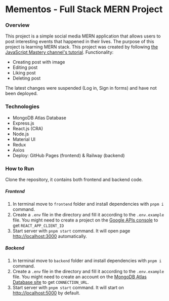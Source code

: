# Mementos - Full Stack MERN Project

### Overview

This project is a simple social media MERN application that allows users to post interesting events that happened in their lives. The purpose of this project is learning MERN stack. This project was created by following [the JavaScript Mastery channel's tutorial](https://youtube.com/playlist?list=PL6QREj8te1P7VSwhrMf3D3Xt4V6_SRkhu&si=A-BGWHvQJrqb3J9R). Functionality:

- Creating post with image
- Editing post
- Liking post
- Deleting post

The latest changes were suspended (Log in, Sign in forms) and have not been deployed.

### Technologies

- MongoDB Atlas Database
- Express.js
- React.js (CRA)
- Node.js
- Material UI
- Redux
- Axios
- Deploy: GitHub Pages (frontend) & Railway (backend)

### How to Run

Clone the repository, it contains both frontend and backend code.

##### Frontend

1. In terminal move to `frontend` folder and install dependencies with `pnpm i` command.
2. Create a `.env` file in the directory and fill it according to the `.env.example` file. You might need to create a project on the [Google APIs console](https://console.cloud.google.com/welcome?authuser=1) to get `REACT_APP_CLIENT_ID`
3. Start server with `pnpm start` command. It will open page [http://localhost:3000](http://localhost:3000) automatically.

##### Backend

1. In terminal move to `backend` folder and install dependencies with `pnpm i` command.
2. Create a `.env` file in the directory and fill it according to the `.env.example` file. You might need to create an account on the [MongoDB Atlas Database site](https://www.mongodb.com/atlas/database) to get `CONNECTION_URL`.
3. Start server with `pnpm start` command. It will start on [http://localhost:5000](http://localhost:5000) by default.
